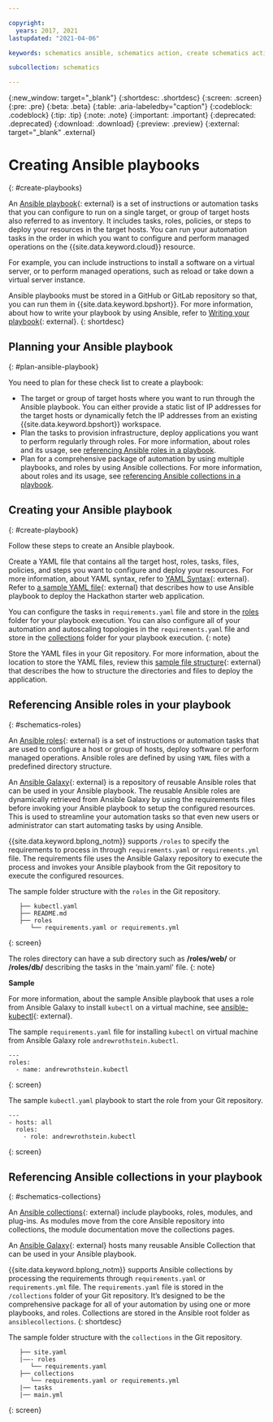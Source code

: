 ```yaml
---

copyright:
  years: 2017, 2021
lastupdated: "2021-04-06"

keywords: schematics ansible, schematics action, create schematics actions, run ansible playbooks

subcollection: schematics

---
```

{:new_window: target="_blank"}
{:shortdesc: .shortdesc}
{:screen: .screen}
{:pre: .pre}
{:beta: .beta}
{:table: .aria-labeledby="caption"} 
{:codeblock: .codeblock}
{:tip: .tip}
{:note: .note}
{:important: .important}
{:deprecated: .deprecated}
{:download: .download}
{:preview: .preview}
{:external: target="_blank" .external}

# Creating Ansible playbooks 
{: #create-playbooks}

An [Ansible playbook](https://www.redhat.com/en/topics/automation/what-is-an-ansible-playbook){: external} is a set of instructions or automation tasks that you can configure to run on a single target, or group of target hosts also referred to as inventory. It includes tasks, roles, policies, or steps to deploy your resources in the target hosts. You can run your automation tasks in the order in which you want to configure and perform managed operations on the {{site.data.keyword.cloud}} resource.

For example, you can include instructions to install a software on a virtual server, or to perform managed operations, such as reload or take down a virtual server instance.

Ansible playbooks must be stored in a GitHub or GitLab repository so that, you can run them in {{site.data.keyword.bpshort}}. For more information, about how to write your playbook by using Ansible, refer to [Writing your playbook](https://www.ansible.com/blog/getting-started-writing-your-first-playbook){: external}.
{: shortdesc}

## Planning your Ansible playbook
{: #plan-ansible-playbook}

You need to plan for these check list to create a playbook:
- The target or group of target hosts where you want to run through the Ansible playbook. You can either provide a static list of IP addresses for the target hosts or dynamically fetch the IP addresses from an existing {{site.data.keyword.bpshort}} workspace.
- Plan the tasks to provision infrastructure, deploy applications you want to perform regularly through roles. For more information, about roles and its usage, see [referencing Ansible roles in a playbook](#schematics-roles).
- Plan for a comprehensive package of automation by using multiple playbooks, and roles by using Ansible collections. For more information, about roles and its usage, see [referencing Ansible collections in a playbook](#schematics-collections).

## Creating your Ansible playbook
{: #create-playbook}

Follow these steps to create an Ansible playbook.

Create a YAML file that contains all the target host, roles, tasks, files, policies,   and steps you want to configure and deploy your resources. For more information, about YAML syntax, refer to [YAML Syntax](https://docs.ansible.com/ansible/latest/reference_appendices/YAMLSyntax.html){: external}.  Refer to [a sample YAML file](https://github.com/Cloud-Schematics/ansible-app-deploy-iks/blob/master/site.yml){: external} that describes how to use Ansible playbook to deploy the Hackathon starter web application.

   You can configure the tasks in `requirements.yaml` file and store in the [roles](#schematics-roles) folder for your playbook execution. You can also configure all of your automation and autoscaling topologies in the `requirements.yaml` file and store in the [collections](#schematics-collections) folder for your playbook execution.
   {: note}

Store the YAML files in your Git repository. For more information, about the location to store the YAML files, review this [sample file structure](https://github.com/Cloud-Schematics/ansible-app-deploy-iks){: external} that describes the how to structure the directories and files to deploy the application.



## Referencing Ansible roles in your playbook
{: #schematics-roles}

An [Ansible roles](https://docs.ansible.com/ansible/latest/user_guide/playbooks_reuse_roles.html){: external} is a set of instructions or automation tasks that are used to configure a host or group of hosts, deploy software or perform managed operations. Ansible roles are defined by using `YAML` files with a predefined directory structure.

An [Ansible Galaxy](https://galaxy.ansible.com/){: external} is a repository of reusable Ansible roles that can be used in your Ansible playbook. The reusable Ansible roles are dynamically retrieved from Ansible Galaxy by using the requirements files before invoking your Ansible playbook to setup the configured resources. This is used to streamline your automation tasks so that even new users or administrator can start automating tasks by using Ansible.

{{site.data.keyword.bplong_notm}} supports `/roles` to specify the requirements to process in through `requirements.yaml` or `requirements.yml` file. The requirements file uses the Ansible Galaxy repository to execute the process and invokes your Ansible playbook from the Git repository to execute the configured resources.

The sample folder structure with the `roles` in the Git repository.

```
   ├── kubectl.yaml
   ├── README.md
   ├── roles
      └── requirements.yaml or requirements.yml
```
{: screen}

The roles directory can have a sub directory such as **/roles/web/** or **/roles/db/** describing the tasks in the 'main.yaml' file.
{: note}

**Sample**

For more information, about the sample Ansible playbook that uses a role from Ansible Galaxy to install `kubectl` on a virtual machine, see [ansible-kubectl](https://github.com/Cloud-Schematics/ansible-kubectl){: external}.

The sample `requirements.yaml` file for installing `kubectl` on virtual machine from Ansible Galaxy role `andrewrothstein.kubectl`. 

```
---
roles:
  - name: andrewrothstein.kubectl
```
{: screen}

The sample `kubectl.yaml` playbook to start the role from your Git repository. 

```
---
- hosts: all
  roles:
    - role: andrewrothstein.kubectl
```
{: screen}


## Referencing Ansible collections in your playbook
{: #schematics-collections}

An [Ansible collections](https://www.ansible.com/blog/getting-started-with-ansible-collections){: external} include playbooks, roles, modules, and plug-ins. As modules move from the core Ansible repository into collections, the module documentation move the collections pages. 

An [Ansible Galaxy](https://galaxy.ansible.com/){: external} hosts many reusable Ansible Collection that can be used in your Ansible playbook.

{{site.data.keyword.bplong_notm}} supports Ansible collections by processing the requirements through `requirements.yaml` or `requirements.yml` file. The `requirements.yaml` file is stored in the `/collections` folder of your Git repository. It’s designed to be the comprehensive package for all of your automation by using one or more playbooks, and roles. Collections are stored in the Ansible root folder as `ansiblecollections`.
{: shortdesc}

The sample folder structure with the `collections` in the Git repository.

```
   ├── site.yaml
   |——- roles
      └── requirements.yaml 
   ├── collections    
      └── requirements.yaml or requirements.yml       
   |── tasks                
   |── main.yml
```
{: screen}
